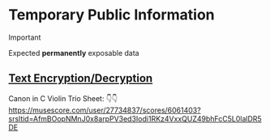# Temporary Public Information
> [!IMPORTANT]
> Expected **permanently** exposable data

[Text Encryption/Decryption](https://www.gillmeister-software.com/online-tools/text/encrypt-decrypt-text.aspx)
---

Canon in C Violin Trio Sheet: 👇👇
https://musescore.com/user/27734837/scores/6061403?srsltid=AfmBOopNMnJ0x8arpPV3ed3Iodi1RKz4VxxQUZ49bhFcC5L0lalDR5DE